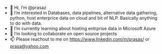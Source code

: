 - 👋 Hi, I’m @prasaz
- 👀 I’m interested in Databases, data pipelines, alternative data gathering, python, host enterprice data on cloud and bit of NLP. Basically anything to do with data.
- 🌱 I’m currently learning about hosting entrprise data in Microsoft Azure 
- 💞️ I’m looking to collaborate on open source projects
- 📫 Please reachout to me on https://www.linkedin.com/in/prasas/ or prasa@yahoo.com

<!---
prasaz/prasaz is a ✨ special ✨ repository because its `README.md` (this file) appears on your GitHub profile.
You can click the Preview link to take a look at your changes.
--->
